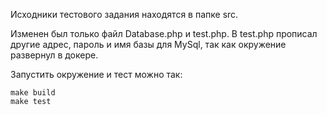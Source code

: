 Исходники тестового задания находятся в папке src.

Изменен был только файл Database.php и test.php. В test.php прописал другие адрес, пароль и имя базы для MySql, так как окружение развернул в докере.

Запустить окружение и тест можно так:

```
make build
make test
```

